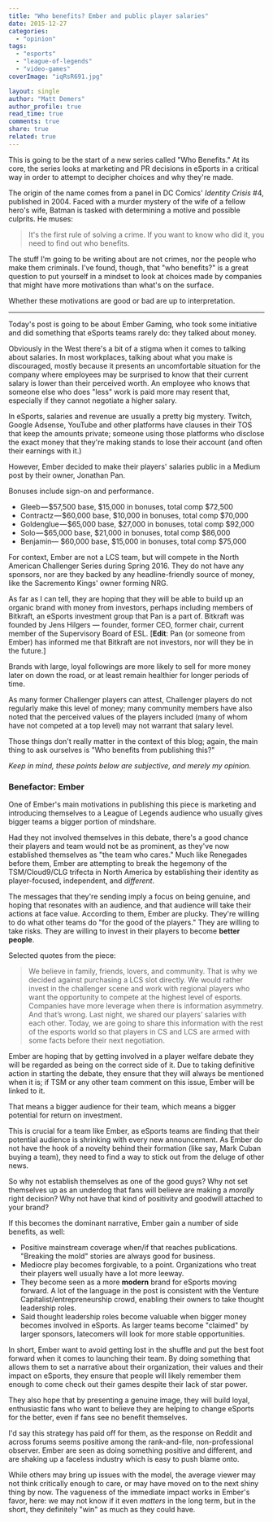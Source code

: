 ```yaml
---
title: "Who benefits? Ember and public player salaries"
date: 2015-12-27
categories: 
  - "opinion"
tags: 
  - "esports"
  - "league-of-legends"
  - "video-games"
coverImage: "iqRsR691.jpg"

layout: single
author: "Matt Demers"
author_profile: true
read_time: true
comments: true
share: true
related: true
---
```


This is going to be the start of a new series called "Who Benefits." At its core, the series looks at marketing and PR decisions in eSports in a critical way in order to attempt to decipher choices and why they're made.

The origin of the name comes from a panel in DC Comics' _Identity Crisis_ #4, published in 2004. Faced with a murder mystery of the wife of a fellow hero's wife, Batman is tasked with determining a motive and possible culprits. He muses:

> It's the first rule of solving a crime. If you want to know who did it, you need to find out who benefits.

The stuff I'm going to be writing about are not crimes, nor the people who make them criminals. I've found, though, that "who benefits?" is a great question to put yourself in a mindset to look at choices made by companies that might have more motivations than what's on the surface.

Whether these motivations are good or bad are up to interpretation.

* * *

Today's post is going to be about Ember Gaming, who took some initiative and did something that eSports teams rarely do: they talked about money.

Obviously in the West there's a bit of a stigma when it comes to talking about salaries. In most workplaces, talking about what you make is discouraged, mostly because it presents an uncomfortable situation for the company where employees may be surprised to know that their current salary is lower than their perceived worth. An employee who knows that someone else who does "less" work is paid more may resent that, especially if they cannot negotiate a higher salary.

In eSports, salaries and revenue are usually a pretty big mystery. Twitch, Google Adsense, YouTube and other platforms have clauses in their TOS that keep the amounts private; someone using those platforms who disclose the exact money that they're making stands to lose their account (and often their earnings with it.)

However, Ember decided to make their players' salaries public in a Medium post by their owner, Jonathan Pan.

Bonuses include sign-on and performance.

- Gleeb — $57,500 base, $15,000 in bonuses, total comp $72,500
- Contractz — $60,000 base, $10,000 in bonuses, total comp $70,000
- Goldenglue — $65,000 base, $27,000 in bonuses, total comp $92,000
- Solo — $65,000 base, $21,000 in bonuses, total comp $86,000
- Benjamin— $60,000 base, $15,000 in bonuses, total comp $75,000

For context, Ember are not a LCS team, but will compete in the North American Challenger Series during Spring 2016. They do not have any sponsors, nor are they backed by any headline-friendly source of money, like the Sacremento Kings' owner forming NRG.

As far as I can tell, they are hoping that they will be able to build up an organic brand with money from investors, perhaps including members of Bitkraft, an eSports investment group that Pan is a part of. Bitkraft was founded by Jens Hilgers — founder, former CEO, former chair, current member of the Supervisory Board of ESL. \[**Edit**: Pan (or someone from Ember) has informed me that Bitkraft are not investors, nor will they be in the future.\]

Brands with large, loyal followings are more likely to sell for more money later on down the road, or at least remain healthier for longer periods of time.

As many former Challenger players can attest, Challenger players do not regularly make this level of money; many community members have also noted that the perceived values of the players included (many of whom have not competed at a top level) may not warrant that salary level.

Those things don't really matter in the context of this blog; again, the main thing to ask ourselves is "Who benefits from publishing this?"

_Keep in mind, these points below are subjective, and merely my opinion._

### Benefactor: Ember

One of Ember's main motivations in publishing this piece is marketing and introducing themselves to a League of Legends audience who usually gives bigger teams a bigger portion of mindshare.

Had they not involved themselves in this debate, there's a good chance their players and team would not be as prominent, as they've now established themselves as "the team who cares." Much like Renegades before them, Ember are attempting to break the hegemony of the TSM/Cloud9/CLG trifecta in North America by establishing their identity as player-focused, independent, and _different_.

The messages that they're sending imply a focus on being genuine, and hoping that resonates with an audience, and that audience will take their actions at face value. According to them, Ember are plucky. They're willing to do what other teams do "for the good of the players." They are willing to take risks. They are willing to invest in their players to become **better people**.

Selected quotes from the piece:

> We believe in family, friends, lovers, and community. That is why we decided against purchasing a LCS slot directly. We would rather invest in the challenger scene and work with regional players who want the opportunity to compete at the highest level of esports. Companies have more leverage when there is information asymmetry. And that’s wrong. Last night, we shared our players’ salaries with each other. Today, we are going to share this information with the rest of the esports world so that players in CS and LCS are armed with some facts before their next negotiation.

Ember are hoping that by getting involved in a player welfare debate they will be regarded as being on the correct side of it. Due to taking definitive action in starting the debate, they ensure that they will always be mentioned when it is; if TSM or any other team comment on this issue, Ember will be linked to it.

That means a bigger audience for their team, which means a bigger potential for return on investment.

This is crucial for a team like Ember, as eSports teams are finding that their potential audience is shrinking with every new announcement. As Ember do not have the hook of a novelty behind their formation (like say, Mark Cuban buying a team), they need to find a way to stick out from the deluge of other news.

So why not establish themselves as one of the good guys? Why not set themselves up as an underdog that fans will believe are making a _morally_ right decision? Why not have that kind of positivity and goodwill attached to your brand?

If this becomes the dominant narrative, Ember gain a number of side benefits, as well:

- Positive mainstream coverage when/if that reaches publications. "Breaking the mold" stories are always good for business.
- Mediocre play becomes forgivable, to a point. Organizations who treat their players well usually have a lot more leeway.
- They become seen as a more **modern** brand for eSports moving forward. A lot of the language in the post is consistent with the Venture Capitalist/entrepreneurship crowd, enabling their owners to take thought leadership roles.
- Said thought leadership roles become valuable when bigger money becomes involved in eSports. As larger teams become "claimed" by larger sponsors, latecomers will look for more stable opportunities.

In short, Ember want to avoid getting lost in the shuffle and put the best foot forward when it comes to launching their team. By doing something that allows them to set a narrative about their organization, their values and their impact on eSports, they ensure that people will likely remember them enough to come check out their games despite their lack of star power.

They also hope that by presenting a genuine image, they will build loyal, enthusiastic fans who want to believe they are helping to change eSports for the better, even if fans see no benefit themselves.

I'd say this strategy has paid off for them, as the response on Reddit and across forums seems positive among the rank-and-file, non-professional observer. Ember are seen as doing something positive and different, and are shaking up a faceless industry which is easy to push blame onto.

While others may bring up issues with the model, the average viewer may not think critically enough to care, or may have moved on to the next shiny thing by now. The vagueness of the immediate impact works in Ember's favor, here: we may not know if it even _matters_ in the long term, but in the short, they definitely "win" as much as they could have.
